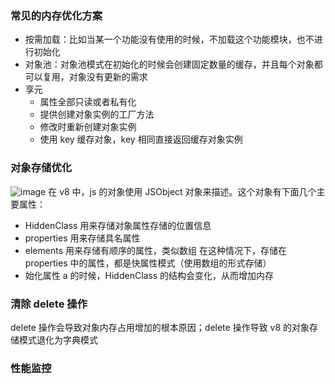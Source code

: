 ### 常见的内存优化方案
- 按需加载：比如当某一个功能没有使用的时候，不加载这个功能模块，也不进行初始化
- 对象池：对象池模式在初始化的时候会创建固定数量的缓存，并且每个对象都可以复用，对象没有更新的需求
- 享元
  - 属性全部只读或者私有化
  - 提供创建对象实例的工厂方法
  - 修改时重新创建对象实例
  - 使用 key 缓存对象，key 相同直接返回缓存对象实例

### 对象存储优化
![image](https://user-images.githubusercontent.com/5197188/121384985-4f170080-c97b-11eb-8fcd-759f855f3d72.png)
在 v8 中，js 的对象使用 JSObject 对象来描述。这个对象有下面几个主要属性：
- HiddenClass 用来存储对象属性存储的位置信息
- properties 用来存储具名属性
- elements 用来存储有顺序的属性，类似数组 在这种情况下，存储在 properties 中的属性，都是快属性模式（使用数组的形式存储）
- 始化属性 a 的时候，HiddenClass 的结构会变化，从而增加内存

### 清除 delete 操作
delete 操作会导致对象内存占用增加的根本原因；delete 操作导致 v8 的对象存储模式退化为字典模式

### 性能监控
